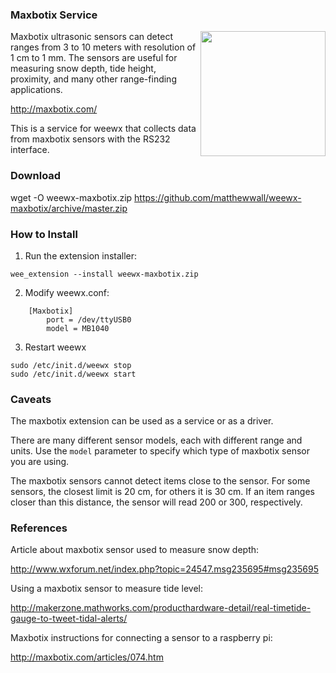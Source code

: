 ### Maxbotix Service

<img src="http://weewx.com/hardware/maxbotix.png" width="200" align="right" />

Maxbotix ultrasonic sensors can detect ranges from 3 to 10 meters with resolution of 1 cm to 1 mm.  The sensors are useful for measuring snow depth, tide height, proximity, and many other range-finding applications.

http://maxbotix.com/

This is a service for weewx that collects data from maxbotix sensors with the RS232 interface.

### Download

wget -O weewx-maxbotix.zip https://github.com/matthewwall/weewx-maxbotix/archive/master.zip

### How to Install

1.  Run the extension installer:

```
wee_extension --install weewx-maxbotix.zip
```

2.  Modify weewx.conf:

```
    [Maxbotix]
        port = /dev/ttyUSB0
        model = MB1040
```

3. Restart weewx

```
sudo /etc/init.d/weewx stop
sudo /etc/init.d/weewx start
```

### Caveats

The maxbotix extension can be used as a service or as a driver.

There are many different sensor models, each with different range and units.  Use the `model` parameter to specify which type of maxbotix sensor you are using.

The maxbotix sensors cannot detect items close to the sensor.  For some sensors, the closest limit is 20 cm, for others it is 30 cm.  If an item ranges closer than this distance, the sensor will read 200 or 300, respectively.

### References

Article about maxbotix sensor used to measure snow depth:

http://www.wxforum.net/index.php?topic=24547.msg235695#msg235695

Using a maxbotix sensor to measure tide level:

http://makerzone.mathworks.com/producthardware-detail/real-timetide-gauge-to-tweet-tidal-alerts/

Maxbotix instructions for connecting a sensor to a raspberry pi:

http://maxbotix.com/articles/074.htm